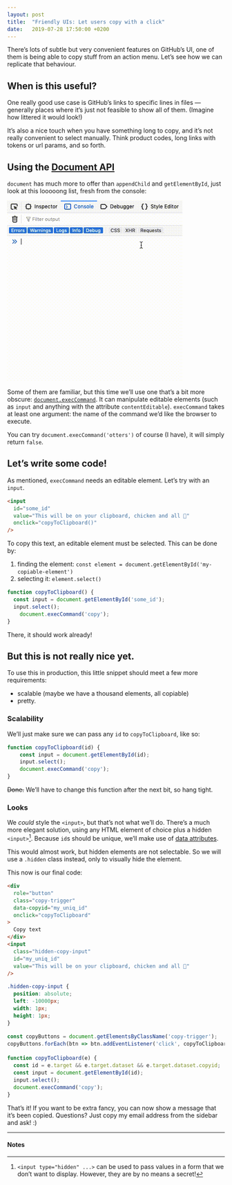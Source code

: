 ```yaml
---
layout: post
title:  "Friendly UIs: Let users copy with a click"
date:   2019-07-28 17:50:00 +0200
---
```


There’s lots of subtle but very convenient features on GitHub’s UI, one of them is being able to copy stuff from an action menu. Let’s see how we can replicate that behaviour.

## When is this useful?

One really good use case is GitHub’s links to specific lines in files — generally places where it’s just not feasible to show all of them. (Imagine how littered it would look!)

It’s also a nice touch when you have something long to copy, and it’s not really convenient to select manually. Think product codes, long links with tokens or url params, and so forth.

## Using the [Document API](https://developer.mozilla.org/en-US/docs/Web/API/Document)

`document` has much more to offer than `appendChild` and `getElementById`, just look at this looooong list, fresh from the console:

![](./document-api.gif)

Some of them are familiar, but this time we’ll use one that’s a bit more obscure: [`document.execCommand`](https://developer.mozilla.org/en-US/docs/Web/API/Document/execCommand). It can manipulate editable elements (such as `input` and anything with the attribute `contentEditable`). `execCommand` takes at least one argument: the name of the command we’d like the browser to execute.

You can try `document.execCommand('otters')` of course (I have), it will simply return `false`.

## Let’s write some code!

As mentioned, `execCommand` needs an editable element. Let’s try with an `input`.

```html
<input
  id="some_id"
  value="This will be on your clipboard, chicken and all 🐓"
  onclick="copyToClipboard()"
/>
```

To copy this text, an editable element must be selected. This can be done by:
1. finding the element: `const element = document.getElementById('my-copiable-element')`
2. selecting it: `element.select()`

```js
function copyToClipboard() {
  const input = document.getElementById('some_id');
  input.select();
	document.execCommand('copy');
}
```

There, it should work already!

## But this is not really nice yet.

To use this in production, this little snippet should meet a few more requirements:
- scalable (maybe we have a thousand elements, all copiable)
- pretty.

### Scalability

We’ll just make sure we can pass any `id` to `copyToClipboard`, like so:

```js
function copyToClipboard(id) {
	const input = document.getElementById(id);
	input.select();
	document.execCommand('copy');
}
```

<del>Done.</del> We’ll have to change this function after the next bit, so hang tight.

### Looks

We _could_ style the `<input>`, but that’s not what we’ll do. There’s a much more elegant solution, using any HTML element of choice plus a hidden `<input>`[^1]. Because `id`s should be unique, we’ll make use of [data attributes](https://developer.mozilla.org/en-US/docs/Learn/HTML/Howto/Use_data_attributes).

This would almost work, but hidden elements are not selectable. So we will use a `.hidden` class instead, only to visually hide the element.

This now is our final code:

```html
<div
  role="button"
  class="copy-trigger"
  data-copyid="my_uniq_id"
  onclick="copyToClipboard"
>
  Copy text
</div>
<input
  class="hidden-copy-input"
  id="my_uniq_id"
  value="This will be on your clipboard, chicken and all 🐓"
/>
```

```css
.hidden-copy-input {
  position: absolute;
  left: -10000px;
  width: 1px;
  height: 1px;
}
```

```js
const copyButtons = document.getElementsByClassName('copy-trigger');
copyButtons.forEach(btn => btn.addEventListener('click', copyToClipboard);

function copyToClipboard(e) {
  const id = e.target && e.target.dataset && e.target.dataset.copyid;
  const input = document.getElementById(id);
  input.select();
  document.execCommand('copy');
}
```

That’s it! If you want to be extra fancy, you can now show a message that it’s been copied. Questions? Just copy my email address from the sidebar and ask! :)

---
#### Notes

[^1]: `<input type="hidden" ...>` can be used to pass values in a form that we don’t want to display. However, they are by no means a secret!
